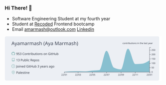 ### Hi There! 👋



- Software Engineering Student at my fourth year
- Student at [Recoded](https://www.re-coded.com) Frontend bootcamp 
- Email amarmash@outlook.com
   [Linkedin](https://www.linkedin.com/in/aya-marmash-b63294191/)

[![](https://raw.githubusercontent.com/Ayamarmash/Ayamarmash/master/profile-summary-card-output/nord_bright/0-profile-details.svg)](https://github.com/vn7n24fzkq/github-profile-summary-cards)
